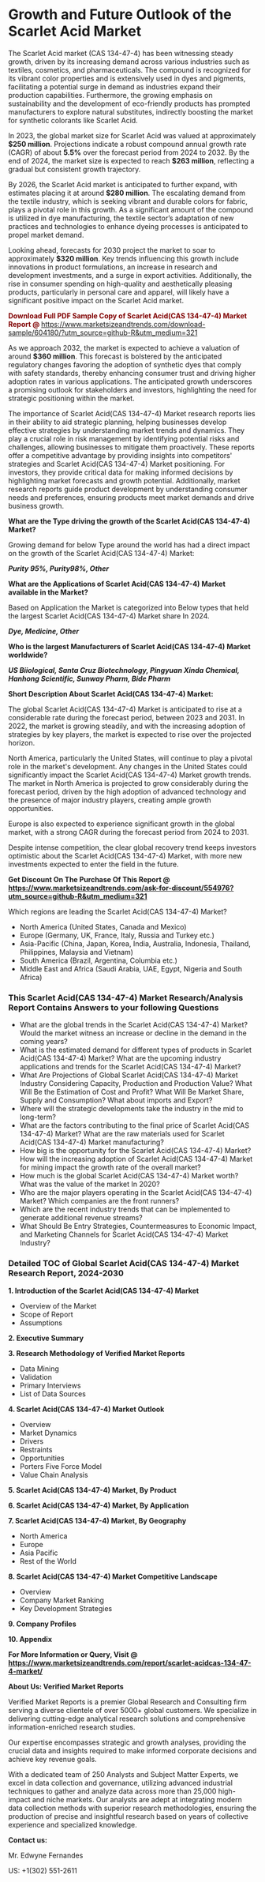 <h1>Growth and Future Outlook of the Scarlet Acid Market</h1>    <p>The Scarlet Acid market (CAS 134-47-4) has been witnessing steady growth, driven by its increasing demand across various industries such as textiles, cosmetics, and pharmaceuticals. The compound is recognized for its vibrant color properties and is extensively used in dyes and pigments, facilitating a potential surge in demand as industries expand their production capabilities. Furthermore, the growing emphasis on sustainability and the development of eco-friendly products has prompted manufacturers to explore natural substitutes, indirectly boosting the market for synthetic colorants like Scarlet Acid.</p>        <p>In 2023, the global market size for Scarlet Acid was valued at approximately <strong>$250 million</strong>. Projections indicate a robust compound annual growth rate (CAGR) of about <strong>5.5%</strong> over the forecast period from 2024 to 2032. By the end of 2024, the market size is expected to reach <strong>$263 million</strong>, reflecting a gradual but consistent growth trajectory.</p>    <p>By 2026, the Scarlet Acid market is anticipated to further expand, with estimates placing it at around <strong>$280 million</strong>. The escalating demand from the textile industry, which is seeking vibrant and durable colors for fabric, plays a pivotal role in this growth. As a significant amount of the compound is utilized in dye manufacturing, the textile sector’s  adaptation of new practices and technologies to enhance dyeing processes is anticipated to propel market demand.</p>    <p>Looking ahead, forecasts for 2030 project the market to soar to approximately <strong>$320 million</strong>. Key trends influencing this growth include innovations in product formulations, an increase in research and development investments, and a surge in export activities. Additionally, the rise in consumer spending on high-quality and aesthetically pleasing products, particularly in personal care and apparel, will likely have a significant positive impact on the Scarlet Acid market.</p>    <p>  </p><p><strong><span style="color: #800000;">Download Full PDF Sample Copy of Scarlet Acid(CAS 134-47-4) Market Report @</span>&nbsp;</strong><a href="https://www.marketsizeandtrends.com/download-sample/604180/?utm_source=github-R&amp;utm_medium=321">https://www.marketsizeandtrends.com/download-sample/604180/?utm_source=github-R&amp;utm_medium=321</a></p></p>    <p>As we approach 2032, the market is expected to achieve a valuation of around <strong>$360 million</strong>. This forecast is bolstered by the anticipated regulatory changes favoring the adoption of synthetic dyes that comply with safety standards, thereby enhancing consumer trust and driving higher adoption rates in various applications. The anticipated growth underscores a promising outlook for stakeholders and investors, highlighting the need for strategic positioning within the market.</p></p><p>The importance of&nbsp;Scarlet Acid(CAS 134-47-4) Market research reports lies in their ability to aid strategic planning, helping businesses develop effective strategies by understanding market trends and dynamics. They play a crucial role in risk management by identifying potential risks and challenges, allowing businesses to mitigate them proactively. These reports offer a competitive advantage by providing insights into competitors' strategies and Scarlet Acid(CAS 134-47-4) Market positioning. For investors, they provide critical data for making informed decisions by highlighting market forecasts and growth potential. Additionally, market research reports guide product development by understanding consumer needs and preferences, ensuring products meet market demands and drive business growth.</p><p><strong>What are the&nbsp;Type driving the growth of the Scarlet Acid(CAS 134-47-4) Market?</strong></p><p id="" class="">Growing demand for below Type around the world has had a direct impact on the growth of the Scarlet Acid(CAS 134-47-4) Market:</p><em><strong>Purity 95%, Purity98%, Other</strong></em></p><strong>What are the&nbsp;Applications&nbsp;of Scarlet Acid(CAS 134-47-4) Market available in the Market?</strong></p><p id="" class="">Based on Application the Market is categorized into Below types that held the largest Scarlet Acid(CAS 134-47-4) Market share In 2024.</p><em><strong>Dye, Medicine, Other</strong></em></p><strong>Who is the largest Manufacturers of Scarlet Acid(CAS 134-47-4) Market worldwide?</strong></p><p><em><strong>US Biiological, Santa Cruz Biotechnology, Pingyuan Xinda Chemical, Hanhong Scientific, Sunway Pharm, Bide Pharm</strong></em></p><p id="" class=""><strong>Short Description About Scarlet Acid(CAS 134-47-4) Market:</strong></p><p>The global Scarlet Acid(CAS 134-47-4) Market is anticipated to rise at a considerable rate during the forecast period, between 2023 and 2031. In 2022, the market is growing steadily, and with the increasing adoption of strategies by key players, the market is expected to rise over the projected horizon.</p><p>North America, particularly the United States, will continue to play a pivotal role in the market's development. Any changes in the United States could significantly impact the Scarlet Acid(CAS 134-47-4) Market growth trends. The market in North America is projected to grow considerably during the forecast period, driven by the high adoption of advanced technology and the presence of major industry players, creating ample growth opportunities.</p><p>Europe is also expected to experience significant growth in the global market, with a strong CAGR during the forecast period from 2024 to 2031.</p><p>Despite intense competition, the clear global recovery trend keeps investors optimistic about the Scarlet Acid(CAS 134-47-4) Market, with more new investments expected to enter the field in the future.</p><p id="" class=""><strong>Get Discount On The Purchase Of This Report @ <a href="https://www.marketsizeandtrends.com/ask-for-discount/554976?utm_source=github-R&utm_medium=321" target="_blank">https://www.marketsizeandtrends.com/ask-for-discount/554976?utm_source=github-R&utm_medium=321</a></strong></p>Which regions are leading the Scarlet Acid(CAS 134-47-4) Market?</p><ul><li>North America (United States, Canada and Mexico)</li><li>Europe (Germany, UK, France, Italy, Russia and Turkey etc.)</li><li>Asia-Pacific (China, Japan, Korea, India, Australia, Indonesia, Thailand, Philippines, Malaysia and Vietnam)</li><li>South America (Brazil, Argentina, Columbia etc.)</li><li>Middle East and Africa (Saudi Arabia, UAE, Egypt, Nigeria and South Africa)</li></ul><h3 id="" class="">This Scarlet Acid(CAS 134-47-4) Market Research/Analysis Report Contains Answers to your following Questions</h3><ul><li>What are the global trends in the Scarlet Acid(CAS 134-47-4) Market? Would the market witness an increase or decline in the demand in the coming years?</li><li>What is the estimated demand for different types of products in Scarlet Acid(CAS 134-47-4) Market? What are the upcoming industry applications and trends for the Scarlet Acid(CAS 134-47-4) Market?</li><li>What Are Projections of Global Scarlet Acid(CAS 134-47-4) Market Industry Considering Capacity, Production and Production Value? What Will Be the Estimation of Cost and Profit? What Will Be Market Share, Supply and Consumption? What about imports and Export?</li><li>Where will the strategic developments take the industry in the mid to long-term?</li><li>What are the factors contributing to the final price of Scarlet Acid(CAS 134-47-4) Market? What are the raw materials used for Scarlet Acid(CAS 134-47-4) Market manufacturing?</li><li>How big is the opportunity for the Scarlet Acid(CAS 134-47-4) Market? How will the increasing adoption of Scarlet Acid(CAS 134-47-4) Market for mining impact the growth rate of the overall market?</li><li>How much is the global Scarlet Acid(CAS 134-47-4) Market worth? What was the value of the market In 2020?</li><li>Who are the major players operating in the Scarlet Acid(CAS 134-47-4) Market? Which companies are the front runners?</li><li>Which are the recent industry trends that can be implemented to generate additional revenue streams?</li><li>What Should Be Entry Strategies, Countermeasures to Economic Impact, and Marketing Channels for Scarlet Acid(CAS 134-47-4) Market Industry?</li></ul><h3 id="" class="">Detailed TOC of Global Scarlet Acid(CAS 134-47-4) Market Research Report, 2024-2030</h3><p id="" class=""><strong>1. Introduction of the Scarlet Acid(CAS 134-47-4) Market</strong></p><ul><li>Overview of the Market</li><li>Scope of Report</li><li>Assumptions</li></ul><p id="" class=""><strong>2. Executive Summary</strong></p><p id="" class=""><strong>3. Research Methodology of Verified Market Reports</strong></p><ul><li>Data Mining</li><li>Validation</li><li>Primary Interviews</li><li>List of Data Sources</li></ul><p id="" class=""><strong>4. Scarlet Acid(CAS 134-47-4) Market Outlook</strong></p><ul><li>Overview</li><li>Market Dynamics</li><li>Drivers</li><li>Restraints</li><li>Opportunities</li><li>Porters Five Force Model</li><li>Value Chain Analysis</li></ul><p id="" class=""><strong>5. Scarlet Acid(CAS 134-47-4) Market, By Product</strong></p><p id="" class=""><strong>6. Scarlet Acid(CAS 134-47-4) Market, By Application</strong></p><p id="" class=""><strong>7. Scarlet Acid(CAS 134-47-4) Market, By Geography</strong></p><ul><li>North America</li><li>Europe</li><li>Asia Pacific</li><li>Rest of the World</li></ul><p id="" class=""><strong>8. Scarlet Acid(CAS 134-47-4) Market Competitive Landscape</strong></p><ul><li>Overview</li><li>Company Market Ranking</li><li>Key Development Strategies</li></ul><p id="" class=""><strong>9. Company Profiles</strong></p><p id="" class=""><strong>10. Appendix</strong></p><p id="" class=""><strong>For More Information or Query, Visit @ <a href="https://www.marketsizeandtrends.com/report/scarlet-acidcas-134-47-4-market/" target="_blank">https://www.marketsizeandtrends.com/report/scarlet-acidcas-134-47-4-market/</a></strong></p><p id="" class=""><strong>About Us: Verified Market Reports</strong></p><p id="" class="">Verified Market Reports is a premier Global Research and Consulting firm serving a diverse clientele of over 5000+ global customers. We specialize in delivering cutting-edge analytical research solutions and comprehensive information-enriched research studies.</p><p id="" class="">Our expertise encompasses strategic and growth analyses, providing the crucial data and insights required to make informed corporate decisions and achieve key revenue goals.</p><p id="" class="">With a dedicated team of 250 Analysts and Subject Matter Experts, we excel in data collection and governance, utilizing advanced industrial techniques to gather and analyze data across more than 25,000 high-impact and niche markets. Our analysts are adept at integrating modern data collection methods with superior research methodologies, ensuring the production of precise and insightful research based on years of collective experience and specialized knowledge.</p><p id="" class=""><strong>Contact us:</strong></p><p id="" class="">Mr. Edwyne Fernandes</p><p id="" class="">US: +1(302) 551-2611</p>